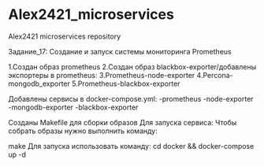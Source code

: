 # Alex2421_microservices
Alex2421 microservices repository


Задание_17: Создание и запуск системы мониторинга Prometheus

1.Создан образ prometheus
2.Создан образ blackbox-exporter/добавлены экспортеры в prometheus:
3.Prometheus-node-exporter
4.Percona-mongodb_exporter
5.Prometheus-blackbox-exporter

Добавлены сервисы в docker-compose.yml:
-prometheus -node-exporter -mongodb-exporter -blackbox-exporter

Созданы Makefile для сборки образов
Для запуска сервиса:
Чтобы собрать образы нужно выполнить команду:

make
Для запуска использовать команду:
cd docker && docker-compose up -d
